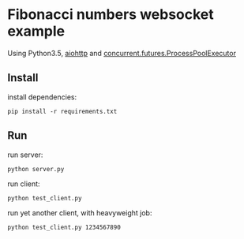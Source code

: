 Fibonacci numbers websocket example
=========================

Using Python3.5, [aiohttp](http://aiohttp.readthedocs.io/en/stable/index.html) and [concurrent.futures.ProcessPoolExecutor](https://docs.python.org/3/library/concurrent.futures.html#processpoolexecutor)


Install
------------------------------

install dependencies:

	pip install -r requirements.txt


Run
------------------------------

run server:
	
	python server.py

run client:

	python test_client.py

run yet another client, with heavyweight job:

	python test_client.py 1234567890